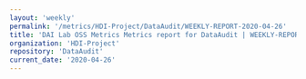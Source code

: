 ```yaml
---
layout: 'weekly'
permalink: '/metrics/HDI-Project/DataAudit/WEEKLY-REPORT-2020-04-26'
title: 'DAI Lab OSS Metrics Metrics report for DataAudit | WEEKLY-REPORT-2020-04-26'
organization: 'HDI-Project'
repository: 'DataAudit'
current_date: '2020-04-26'
---
```

